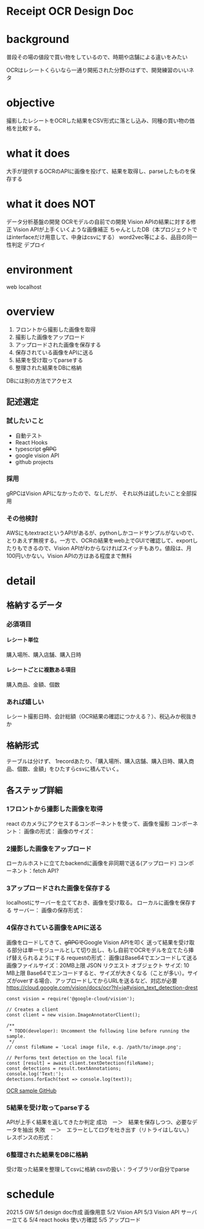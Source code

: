 # Receipt OCR Design Doc

# background

普段その場の値段で買い物をしているので、時期や店舗による違いをみたい

OCRはレシートくらいなら一通り開拓された分野のはずで、開発練習のいいネタ

# objective

撮影したレシートをOCRした結果をCSV形式に落とし込み、同種の買い物の価格を比較する。


# what it does

大手が提供するOCRのAPIに画像を投げて、結果を取得し、parseしたものを保存する


# what it does NOT

データ分析基盤の開発
OCRモデルの自前での開発
Vision APIの結果に対する修正
Vision APIが上手くいくような画像補正
ちゃんとしたDB（本プロジェクトではinterfaceだけ用意して、中身はcsvにする）
word2vec等による、品目の同一性判定
デプロイ

# environment

web
localhost

# overview

1. フロントから撮影した画像を取得
2. 撮影した画像をアップロード
3. アップロードされた画像を保存する
4. 保存されている画像をAPIに送る
5. 結果を受け取ってparseする
6. 整理された結果をDBに格納

DBには別の方法でアクセス

## 記述選定
### 試したいこと
* 自動テスト
* React Hooks
* typescript <s> gRPC </s>
* google vision API
* github projects

### 採用
gRPCはVision APIになかったので、なしだが、
それ以外は試したいこと全部採用

### その他検討
AWSにもtextractというAPIがあるが、pythonしかコードサンプルがないので、とりあえず無視する。一方で、OCRの結果をweb上でGUIで確認して、exportしたりもできるので、Vision APIがわからなければスイッチもあり。値段は、月100円いかない。Vision APIの方はある程度まで無料
# detail
## 格納するデータ
### 必須項目
#### レシート単位
購入場所、購入店舗、購入日時
#### レシートごとに複数ある項目
購入商品、金額、個数
### あれば嬉しい
レシート撮影日時、会計総額（OCR結果の確認につかえる？）、税込みか税抜きか
## 格納形式
テーブルは分けず、
1recordあたり、「購入場所、購入店舗、購入日時、購入商品、個数、金額」をひたすらcsvに積んでいく。


## 各ステップ詳細
### 1フロントから撮影した画像を取得
react のカメラにアクセスするコンポーネントを使って、画像を撮影
コンポーネント：
画像の形式：
画像のサイズ：
### 2撮影した画像をアップロード
ローカルホストに立てたbackendに画像を非同期で送る(アップロード)
コンポーネント：fetch API?
### 3アップロードされた画像を保存する
localhostにサーバーを立てておき、画像を受け取る。
ローカルに画像を保存する
サーバー：
画像の保存形式：

### 4保存されている画像をAPIに送る
画像をロードしてきて、<s>gRPCで</s>Google Vision APIを叩く
送って結果を受け取る部分は単一モジュールとして切り出し、もし自前でOCRモデルを立てたら挿げ替えられるようにする
requestの形式：
画像はBase64でエンコードして送る
画像ファイルサイズ：20MB上限
JSON リクエスト オブジェクト サイズ: 10 MB上限
Base64でエンコードすると、サイズが大きくなる（ことが多い）。サイズがoverする場合、アップロードしてからURLを送るなど、対応が必要
https://cloud.google.com/vision/docs/ocr?hl=ja#vision_text_detection-drest

```
const vision = require('@google-cloud/vision');

// Creates a client
const client = new vision.ImageAnnotatorClient();

/**
 * TODO(developer): Uncomment the following line before running the sample.
 */
// const fileName = 'Local image file, e.g. /path/to/image.png';

// Performs text detection on the local file
const [result] = await client.textDetection(fileName);
const detections = result.textAnnotations;
console.log('Text:');
detections.forEach(text => console.log(text));
```
[OCR sample GitHub](https://github.com/googleapis/nodejs-vision/blob/master/samples/detect.js)

### 5結果を受け取ってparseする
APIが上手く結果を返してきたか判定
成功　ー＞　結果を保存しつつ、必要なデータを抽出
失敗　ー＞　エラーとしてログを吐き出す（リトライはしない。）
レスポンスの形式：
### 6整理された結果をDBに格納
受け取った結果を整理してcsvに格納
csvの扱い：ライブラリor自分でparse

# schedule
2021.5 GW
5/1 design doc作成 画像用意
5/2 Vision API
5/3 Vision API  サーバー立てる
5/4 react hooks 使い方確認
5/5 アップロード

